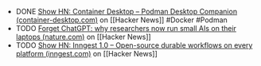 - DONE [Show HN: Container Desktop – Podman Desktop Companion (container-desktop.com)](https://news.ycombinator.com/item?id=41604262) on [[Hacker News]] #Docker #Podman
- TODO [Forget ChatGPT: why researchers now run small AIs on their laptops (nature.com)](https://news.ycombinator.com/item?id=41609393) on [[Hacker News]]
- TODO [Show HN: Inngest 1.0 – Open-source durable workflows on every platform (inngest.com)](https://news.ycombinator.com/item?id=41604042) on [[Hacker News]]